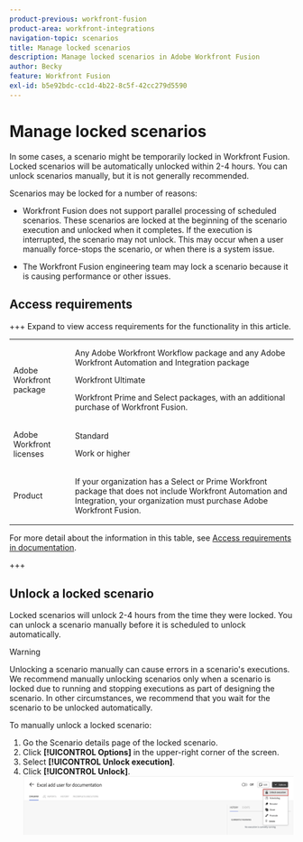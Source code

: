 ```yaml
---
product-previous: workfront-fusion
product-area: workfront-integrations
navigation-topic: scenarios
title: Manage locked scenarios
description: Manage locked scenarios in Adobe Workfront Fusion
author: Becky
feature: Workfront Fusion
exl-id: b5e92bdc-cc1d-4b22-8c5f-42cc279d5590
---
```

# Manage locked scenarios

In some cases, a scenario might be temporarily locked in Workfront Fusion. Locked scenarios will be automatically unlocked within 2-4 hours. You can unlock scenarios manually, but it is not generally recommended.

Scenarios may be locked for a number of reasons:  

* Workfront Fusion does not support parallel processing of scheduled scenarios. These scenarios are locked at the beginning of the scenario execution and unlocked when it completes. If the execution is interrupted, the scenario may not unlock. This may occur when a user manually force-stops the scenario, or when there is a system issue.

* The Workfront Fusion engineering team may lock a scenario because it is causing performance or other issues.

## Access requirements

+++ Expand to view access requirements for the functionality in this article.

<table style="table-layout:auto">
 <col> 
 <col> 
 <tbody> 
  <tr> 
   <td role="rowheader">Adobe Workfront package</td> 
   <td> <p>Any Adobe Workfront Workflow package and any Adobe Workfront Automation and Integration package</p><p>Workfront Ultimate</p><p>Workfront Prime and Select packages, with an additional purchase of Workfront Fusion.</p> </td> 
  </tr> 
  <tr data-mc-conditions=""> 
   <td role="rowheader">Adobe Workfront licenses</td> 
   <td> <p>Standard</p><p>Work or higher</p> </td> 
  </tr> 
  <tr> 
   <td role="rowheader">Product</td> 
   <td>
   <p>If your organization has a Select or Prime Workfront package that does not include Workfront Automation and Integration, your organization must purchase Adobe Workfront Fusion.</li></ul>
   </td> 
  </tr>
 </tbody> 
</table>

For more detail about the information in this table, see [Access requirements in documentation](/help/workfront-fusion/references/licenses-and-roles/access-level-requirements-in-documentation.md).

+++

## Unlock a locked scenario

Locked scenarios will unlock 2-4 hours from the time they were locked. You can unlock a scenario manually before it is scheduled to unlock automatically. 

>[!WARNING]
>
>Unlocking a scenario manually can cause errors in a scenario's executions. We recommend manually unlocking scenarios only when a scenario is locked due to running and stopping executions as part of designing the scenario. In other circumstances, we recommend that you wait for the scenario to be unlocked automatically.


To manually unlock a locked scenario:

1. Go the Scenario details page of the locked scenario.
1. Click **[!UICONTROL Options]** in the upper-right corner of the screen.
1. Select **[!UICONTROL Unlock execution]**.
1. Click **[!UICONTROL Unlock]**.
    ![Unlock scenario](assets/unlock-scenario.png)
